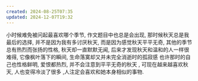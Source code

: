 ```yaml
---
created: 2024-08-25T07:35
updated: 2024-12-07T19:32
---
```

小时候难免被问起最喜欢哪个季节, 作文题目中也总是会出现, 那时候秋天总是我最后的选择, 并不是因为我有多讨厌秋天, 而是因为感觉秋天平平无奇, 其他的季节总有热烈而张扬的性格, 秋天却一直默默无闻, 后来才发现秋天和温和的人一样很难得, 它像枫叶落下的瞬间, 生命落寞却又并未完全消逝时的孤寂感 
也许那时的自己也性格鲜明, 爱恨都热烈, 并不会注意到平平无奇的秋天 ,
可现在越来越喜欢秋天, 人也变得冷淡了很多 ,人注定会喜欢和她本身相似的事物. 